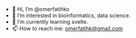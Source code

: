- 👋 Hi, I’m @omerfatihko
- 👀 I’m interested in bioinformatics, data science.
- 🌱 I’m currently learning svelte.
- 📫 How to reach me: omerfatihk@gmail.com

<!---
omerfatihko/omerfatihko is a ✨ special ✨ repository because its `README.md` (this file) appears on your GitHub profile.
You can click the Preview link to take a look at your changes.
--->

